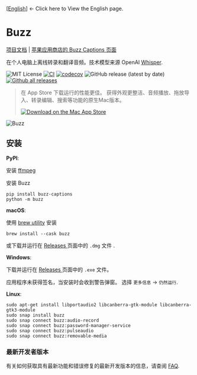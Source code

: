 [[English](../README.md)] <- Click here to View the English page.

# Buzz

[项目文档](https://chidiwilliams.github.io/buzz/) | [苹果应用商店的 Buzz Captions 页面](https://apps.apple.com/us/app/buzz-captions/id6446018936?mt=12&itsct=apps_box_badge&itscg=30200)

在个人电脑上离线转录和翻译音频。技术模型来源 OpenAI [Whisper](https://github.com/openai/whisper).

![MIT License](https://img.shields.io/badge/license-MIT-green)
[![CI](https://github.com/chidiwilliams/buzz/actions/workflows/ci.yml/badge.svg)](https://github.com/chidiwilliams/buzz/actions/workflows/ci.yml)
[![codecov](https://codecov.io/github/chidiwilliams/buzz/branch/main/graph/badge.svg?token=YJSB8S2VEP)](https://codecov.io/github/chidiwilliams/buzz)
![GitHub release (latest by date)](https://img.shields.io/github/v/release/chidiwilliams/buzz)
[![Github all releases](https://img.shields.io/github/downloads/chidiwilliams/buzz/total.svg)](https://GitHub.com/chidiwilliams/buzz/releases/)

<blockquote>
<p>在 App Store 下载运行的性能更佳。 获得外观更整洁、音频播放、拖放导入、转录编辑、搜索等功能的原生Mac版本。</p>
<a href="https://apps.apple.com/cn/app/buzz-captions/id6446018936?mt=12&amp;itsct=apps_box_badge&amp;itscg=30200"><img src="https://toolbox.marketingtools.apple.com/api/badges/download-on-the-mac-app-store/black/zh-cn?size=250x83" alt="Download on the Mac App Store" /></a>
</blockquote>

![Buzz](../buzz/assets/buzz-banner.jpg)

## 安装

**PyPI**:

安装 [ffmpeg](https://www.ffmpeg.org/download.html)

安装 Buzz

```shell
pip install buzz-captions
python -m buzz
```

**macOS**:

使用 [brew utility](https://brew.sh/) 安装

```shell
brew install --cask buzz
```

或下载并运行在 [Releases ](https://github.com/chidiwilliams/buzz/releases/latest) 页面中的 `.dmg` 文件 .

**Windows**:

下载并运行在 [Releases ](https://github.com/chidiwilliams/buzz/releases/latest) 页面中的 `.exe` 文件。

应用程序未获得签名，当安装时会收到警告弹窗。 选择 `更多信息` -> `仍然运行`.

**Linux**:

```shell
sudo apt-get install libportaudio2 libcanberra-gtk-module libcanberra-gtk3-module
sudo snap install buzz
sudo snap connect buzz:audio-record
sudo snap connect buzz:password-manager-service
sudo snap connect buzz:pulseaudio
sudo snap connect buzz:removable-media
```

### 最新开发者版本

有关如何获取具有最新功能和错误修复的最新开发版本的信息，请查阅 [FAQ](https://chidiwilliams.github.io/buzz/docs/faq#9-where-can-i-get-latest-development-version).
